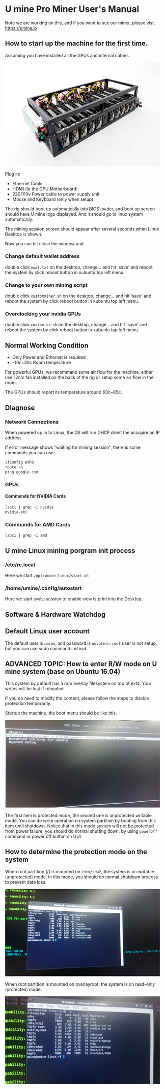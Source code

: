 # U mine Pro Miner User's Manual

Note we are working on this, and if you want to see our miner, please visit https://umine.io

## How to start up the machine for the first time.
Assuming you have installed all the GPUs and internal cables.

![Image](images/umine_evga10cards.jpeg)

Plug in:

* Ethernet Cable
* HDMI (to the CPU Motherboard)
* 220/110v Power cable to power supply unit.
* Mouse and Keyboard (only when setup)

The rig should boot up automatically into BIOS loader, and boot up screen should have U mine logo displayed. And it should 
go to linux system automatically.

The mining session screen should appear after several seconds when Linux Desktop is shown. 

Now you can hit close the window and:

### Change default wallet address
double click `ewal.txt` on the desktop, change... and hit 'save' and reboot the system by click reboot button in xubuntu top left menu.

### Change to your own mining script
double click `customminer.sh` on the desktop, change... and hit 'save' and reboot the system by click reboot button in xubuntu top left menu.

### Overclocking your nvidia GPUs
double click `custom_oc.sh` on the desktop, change... and hit 'save' and reboot the system by click reboot button in xubuntu top left menu.

## Normal Working Condition
* Only Power and Ethernet is required
* -10c~30c Room temperature  

For powerful GPUs, we recommand some air flow for the machine, either use 12cm fan installed on the back of the rig or setup some air flow in the room.

The GPUs should report its temperature around 60c~85c.

## Diagnose

### Network Connections
When powered up in to Linux, the OS will run DHCP client the accquire an IP address.

If error message shows "waiting for mining session", there is some commands you can use:
```
ifconfig eth0
route -n
ping google.com
```

### GPUs

#### Commands for NVIDIA Cards
```
lspci | grep -i nvidia
nvidia-smi
```
### Commands for AMD Cards
```
lspci | grep -i amd
```

## U mine Linux mining porgram init process

### /etc/rc.local
Here we start `/opt/umine_linux/start.sh`

### /home/umine/.config/autostart
Here we start `byobu` session to enable view is print into the Desktop.

## Software & Hardware Watchdog

## Default Linux user account 

The default user is `umine`, and password is `novotech`. `root` user is not setup, but you can use sudo command instead.

## ADVANCED TOPIC: How to enter R/W mode on U mine system (base on Ubuntu 16.04)

This system by default has a ram overlay filesystem on top of ext4. Your writes will be lost if rebooted. 

If you do need to modify the content, please follow the steps to disable protection temporarily.

Startup the machine, the boot menu should be like this.

![Image](images/syspro1.jpg)

The first item is protected mode, the second one is unprotected writable mode. You can do write operation on system partition by booting from this item until shutdown. Notice that in this mode system will not be protected from power failure, you should do normal shutting down, by using `poweroff` command or power off button on GUI.

## How to determine the protection mode on the system

When root partition (/) is mounted on `/dev/sda2`, the system is on writable (unprotected) mode. In this mode, you should do normal shutdown process to prevent data loss.

![Image](images/syspro2.jpg)

When root partition is mounted on overlayroot, the system is on read-only (protected) mode.

![Image](images/syspro3.jpg)
